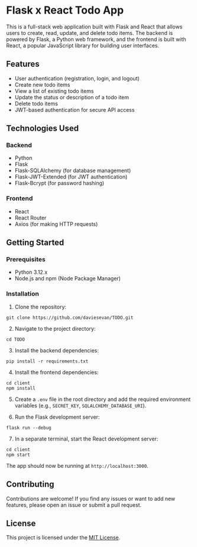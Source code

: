 # Flask x React Todo App

This is a full-stack web application built with Flask and React that allows users to create, read, update, and delete todo items. The backend is powered by Flask, a Python web framework, and the frontend is built with React, a popular JavaScript library for building user interfaces.

## Features

- User authentication (registration, login, and logout)
- Create new todo items
- View a list of existing todo items
- Update the status or description of a todo item
- Delete todo items
- JWT-based authentication for secure API access

## Technologies Used

### Backend

- Python
- Flask
- Flask-SQLAlchemy (for database management)
- Flask-JWT-Extended (for JWT authentication)
- Flask-Bcrypt (for password hashing)

### Frontend

- React
- React Router
- Axios (for making HTTP requests)

## Getting Started

### Prerequisites

- Python 3.12.x
- Node.js and npm (Node Package Manager)

### Installation

1. Clone the repository:

```
git clone https://github.com/daviesevan/TODO.git
```

2. Navigate to the project directory:

```
cd TODO
```

3. Install the backend dependencies:

```
pip install -r requirements.txt
```

4. Install the frontend dependencies:

```
cd client
npm install
```

5. Create a `.env` file in the root directory and add the required environment variables (e.g., `SECRET_KEY`, `SQLALCHEMY_DATABASE_URI`).

6. Run the Flask development server:

```
flask run --debug
```

7. In a separate terminal, start the React development server:

```
cd client
npm start
```

The app should now be running at `http://localhost:3000`.

## Contributing

Contributions are welcome! If you find any issues or want to add new features, please open an issue or submit a pull request.

## License

This project is licensed under the [MIT License](LICENSE).